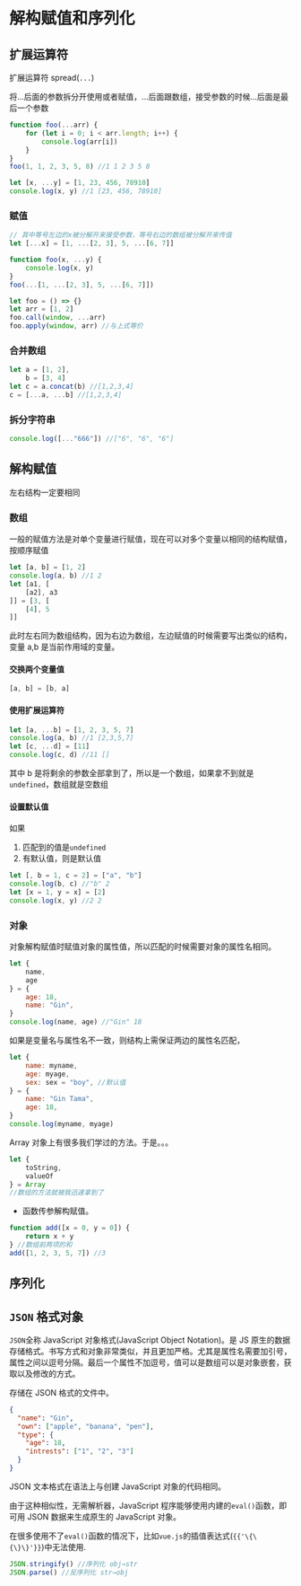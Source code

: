 # 解构赋值和序列化

## 扩展运算符

扩展运算符 spread(`...`)

将...后面的参数拆分开使用或者赋值，...后面跟数组，接受参数的时候...后面是最后一个参数

```javascript
function foo(...arr) {
    for (let i = 0; i < arr.length; i++) {
        console.log(arr[i])
    }
}
foo(1, 1, 2, 3, 5, 8) //1 1 2 3 5 8
```

```javascript
let [x, ...y] = [1, 23, 456, 78910]
console.log(x, y) //1 [23, 456, 78910]
```

### 赋值

```javascript
// 其中等号左边的x被分解开来接受参数，等号右边的数组被分解开来传值
let [...x] = [1, ...[2, 3], 5, ...[6, 7]]

function foo(x, ...y) {
    console.log(x, y)
}
foo(...[1, ...[2, 3], 5, ...[6, 7]])
```

```javascript
let foo = () => {}
let arr = [1, 2]
foo.call(window, ...arr)
foo.apply(window, arr) //与上式等价
```

### 合并数组

```javascript
let a = [1, 2],
    b = [3, 4]
let c = a.concat(b) //[1,2,3,4]
c = [...a, ...b] //[1,2,3,4]
```

### 拆分字符串

```javascript
console.log([..."666"]) //["6", "6", "6"]
```

## 解构赋值

左右结构一定要相同

### 数组

一般的赋值方法是对单个变量进行赋值，现在可以对多个变量以相同的结构赋值，按顺序赋值

```javascript
let [a, b] = [1, 2]
console.log(a, b) //1 2
let [a1, [
    [a2], a3
]] = [3, [
    [4], 5
]]
```

此时左右同为数组结构，因为右边为数组，左边赋值的时候需要写出类似的结构，变量 a,b 是当前作用域的变量。

#### 交换两个变量值

```javascript
[a, b] = [b, a]
```

#### 使用扩展运算符

```javascript
let [a, ...b] = [1, 2, 3, 5, 7]
console.log(a, b) //1 [2,3,5,7]
let [c, ...d] = [11]
console.log(c, d) //11 []
```

其中 b 是将剩余的参数全部拿到了，所以是一个数组，如果拿不到就是`undefined`，数组就是空数组

#### 设置默认值

如果

1. 匹配到的值是`undefined`
1. 有默认值，则是默认值

```javascript
let [, b = 1, c = 2] = ["a", "b"]
console.log(b, c) //"b" 2
let [x = 1, y = x] = [2]
console.log(x, y) //2 2
```

### 对象

对象解构赋值时赋值对象的属性值，所以匹配的时候需要对象的属性名相同。

```javascript
let {
    name,
    age
} = {
    age: 18,
    name: "Gin",
}
console.log(name, age) //"Gin" 18
```

如果是变量名与属性名不一致，则结构上需保证两边的属性名匹配，

```javascript
let {
    name: myname,
    age: myage,
    sex: sex = "boy", //默认值
} = {
    name: "Gin Tama",
    age: 18,
}
console.log(myname, myage)
```

Array 对象上有很多我们学过的方法。于是。。。

```javascript
let {
    toString,
    valueOf
} = Array
//数组的方法就被我迅速拿到了
```

- 函数传参解构赋值。

```javascript
function add([x = 0, y = 0]) {
    return x + y
} //数组前两项的和
add([1, 2, 3, 5, 7]) //3
```

## 序列化

## `JSON` 格式对象

`JSON`全称 JavaScript 对象格式(JavaScript Object Notation)。是 JS 原生的数据存储格式。书写方式和对象非常类似，并且更加严格。尤其是属性名需要加引号，属性之间以逗号分隔。最后一个属性不加逗号，值可以是数组可以是对象嵌套，获取以及修改的方式。

存储在 JSON 格式的文件中。

```json
{
  "name": "Gin",
  "own": ["apple", "banana", "pen"],
  "type": {
    "age": 18,
    "intrests": ["1", "2", "3"]
  }
}
```

JSON 文本格式在语法上与创建 JavaScript 对象的代码相同。

由于这种相似性，无需解析器，JavaScript 程序能够使用内建的`eval()`函数，即可用 JSON 数据来生成原生的 JavaScript 对象。

在很多使用不了`eval()`函数的情况下，比如`vue.js`的插值表达式(`{{'\{\{\}\}'}}`)中无法使用.

```javascript
JSON.stringify() //序列化 obj→str
JSON.parse() //反序列化 str→obj
```
